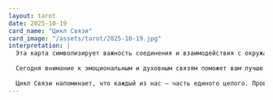```yaml
---
layout: tarot
date: 2025-10-19
card_name: "Цикл Связи"
card_image: "/assets/tarot/2025-10-19.jpg"
interpretation: |
  Эта карта символизирует важность соединения и взаимодействия с окружающими. Ваша жизнь сегодня наполнена возможностями для установления новых связей и углубления уже существующих отношений. Возможно, вы почувствуете, что настал момент для откровенного общения с людьми, которые вам дороги. Они могут поделиться с вами ценными мыслями и чувствами, что укрепит вашу взаимосвязь. Мир вокруг вас полон энергии и света, готового заполнять вас новыми впечатлениями.
  
  Сегодня внимание к эмоциональным и духовным связям поможет вам лучше понять себя и окружающий мир. Используйте это время для обмена идеями и для того, чтобы помочь другим. Ваше тепло и отзывчивость могут так же вдохновить окружающих на более глубокие взаимодействия. Не бойтесь открыться и проявить свои чувства, потому что именно в этом раскрытии кроется истинная сила этой карты.
  
  Цикл Связи напоминает, что каждый из нас — часть единого целого. Проводите время с близкими, расширяйте круг общения, возможно, найдете новые сообщества, которые resonate с вашими интересами. Сегодня день, когда важно быть открытым для новых впечатлений и возможностей. Позвольте себе быть соединившим звеном в этих отношениях, даря и принимая любовь, поддержку и понимание.
---
```

